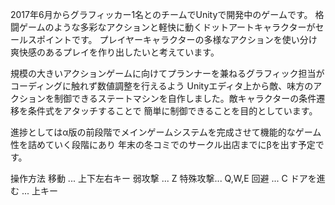2017年6月からグラフィッカー1名とのチームでUnityで開発中のゲームです。
格闘ゲームのような多彩なアクションと軽快に動くドットアートキャラクターがセールスポイントです。
プレイヤーキャラクターの多様なアクションを使い分け爽快感のあるプレイを作り出したいと考えています。

規模の大きいアクションゲームに向けてプランナーを兼ねるグラフィック担当がコーディングに触れず数値調整を行えるよう
Unityエディタ上から敵、味方のアクションを制御できるステートマシンを自作しました。敵キャラクターの条件遷移を条件式をアタッチすることで
簡単に制御できることを目的としています。

進捗としてはα版の前段階でメインゲームシステムを完成させて機能的なゲーム性を詰めていく段階にあり
年末の冬コミでのサークル出店までにβを出す予定です。

操作方法
移動 ... 上下左右キー
弱攻撃  ... Z
特殊攻撃... Q,W,E
回避    ... C
ドアを進む ... 上キー
